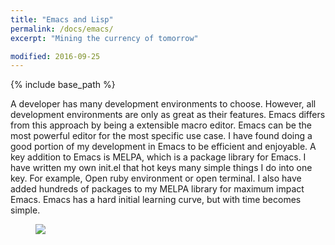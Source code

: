 ```yaml
---
title: "Emacs and Lisp"
permalink: /docs/emacs/
excerpt: "Mining the currency of tomorrow"

modified: 2016-09-25
---
```


{% include base_path %}

A developer has many development environments to choose. However, all development environments are only as great as their features. Emacs differs from this approach by being a extensible macro editor. Emacs can be the most powerful editor for the most specific use case. I have found doing a good portion of my development in Emacs to be efficient and enjoyable. A key addition to Emacs is MELPA, which is a package library for Emacs. I have written my own init.el that hot keys many simple things I do into one key. For example, Open ruby environment or open terminal. I also have added hundreds of packages to my MELPA library for maximum impact Emacs. Emacs has a hard initial learning curve, but with time becomes simple.


<figure>
  <img src="{{ base_path }}/images/emacs.svg">
</figure>

